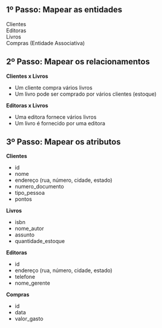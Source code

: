 <h2>1º Passo: Mapear as entidades</h2>
Clientes<br/>
Editoras<br/>
Livros<br/>
Compras (Entidade Associativa)

<h2>2º Passo: Mapear os relacionamentos</h2>
<strong>Clientes x Livros</strong>
<ul>
  <li>Um cliente compra vários livros</li>
  <li>Um livro pode ser comprado por vários clientes (estoque)</li>
</ul>
<strong>Editoras x Livros</strong>
<ul>
  <li>Uma editora fornece vários livros</li>
  <li>Um livro é fornecido por uma editora</li>
</ul>

<h2>3º Passo: Mapear os atributos</h2>
<strong>Clientes</strong>
<ul>
  <li>id</li>
  <li>nome</li>
  <li>endereço (rua, número, cidade, estado)</li>
  <li>numero_documento</li>
  <li>tipo_pessoa</li>
  <li>pontos</li>
</ul>

<strong>Livros</strong>
<ul>
  <li>isbn</li>
  <li>nome_autor</li>
  <li>assunto</li>
  <li>quantidade_estoque</li>
</ul>

<strong>Editoras</strong>
<ul>
  <li>id</li>
  <li>endereço (rua, número, cidade, estado)</li>
  <li>telefone</li>
  <li>nome_gerente</li>
</ul>

<strong>Compras</strong>
<ul>
  <li>id</li>
  <li>data</li>
  <li>valor_gasto</li>
</ul>
